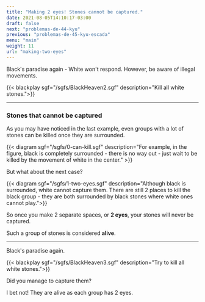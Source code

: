 ```yaml
---
title: "Making 2 eyes! Stones cannot be captured."
date: 2021-08-05T14:10:17-03:00
draft: false
next: "problemas-de-44-kyu"
previous: "problemas-de-45-kyu-escada"
menu: "main"
weight: 11
url: "making-two-eyes"
---
```

Black's paradise again - White won't respond. However, be aware of illegal movements.

{{< blackplay sgf="/sgfs/BlackHeaven2.sgf" description="Kill all white stones.">}}

---

### Stones that cannot be captured

As you may have noticed in the last example, even groups with a lot of stones can be killed once they are surrounded.

{{< diagram sgf="/sgfs/0-can-kill.sgf" description="For example, in the figure, black is completely surrounded - there is no way out - just wait to be killed by the movement of white in the center." >}}

But what about the next case?

{{< diagram sgf="/sgfs/1-two-eyes.sgf" description="Although black is surrounded, white cannot capture them. There are still 2 places to kill the black group - they are both surrounded by black stones where white ones cannot play.">}}

So once you make 2 separate spaces, or **2 eyes**, your stones will never be captured.

Such a group of stones is considered **alive**.

---

Black's paradise again.

{{< blackplay sgf="/sgfs/BlackHeaven3.sgf" description="Try to kill all white stones.">}}

Did you manage to capture them?

I bet not! They are alive as each group has 2 eyes.